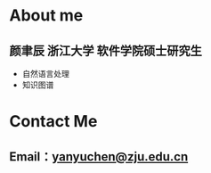 # About me

## 颜聿辰 浙江大学 软件学院硕士研究生
+ 自然语言处理
+ 知识图谱


# Contact Me
## Email：yanyuchen@zju.edu.cn

<!---
Bonsior-yyc/Bonsior-yyc is a ✨ special ✨ repository because its `README.md` (this file) appears on your GitHub profile.
You can click the Preview link to take a look at your changes.
--->
